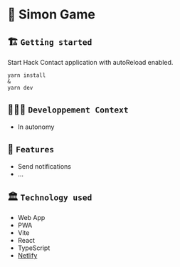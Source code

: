 # 🚀 Simon Game

## 🏗️ `Getting started`
Start Hack Contact application with autoReload enabled.
```
yarn install
&
yarn dev
```

## 🧑🏽‍💻 `Developpement Context`
- In autonomy

## 🧱 `Features`
- Send notifications
- ...

## 🏛️ `Technology used`
- Web App
- PWA
- Vite
- React
- TypeScript
- [Netlify](https://webmobile-simon.netlify.app/)
